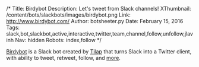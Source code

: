 /*
Title: Birdybot
Description: Let's tweet from Slack channels!
XThumbnail: /content/bots/slackbots/images/birdybot.png
Link: http://www.birdybot.com/
Author: botsheeter.py
Date: February 15, 2016
Tags: slack,bot,slackbot,active,interactive,twitter,team,channel,follow,unfollow,jlavinh
Nav: hidden
Robots: index,follow
*/

[Birdybot](http://www.birdybot.com/) is a Slack bot created by [Tilap](https://twitter.com/jlavinh) that turns Slack into a Twitter client, with ability to tweet, retweet, follow, and [more](http://www.birdybot.com/#features).
